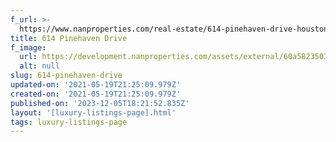 ```yaml
---
f_url: >-
  https://www.nanproperties.com/real-estate/614-pinehaven-drive-houston-tx-77024/51848786/106644243
title: 614 Pinehaven Drive
f_image:
  url: https://development.nanproperties.com/assets/external/60a58235033f3f0cf3b225a9_img-1.jpeg
  alt: null
slug: 614-pinehaven-drive
updated-on: '2021-05-19T21:25:09.979Z'
created-on: '2021-05-19T21:25:09.979Z'
published-on: '2023-12-05T18:21:52.835Z'
layout: '[luxury-listings-page].html'
tags: luxury-listings-page
---
```



